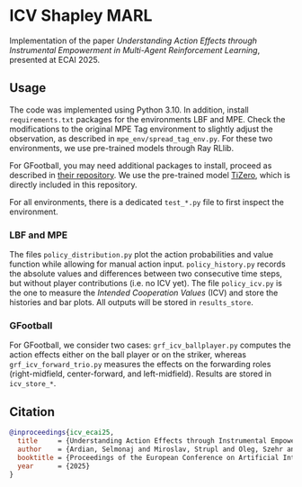 # ICV Shapley MARL

Implementation of the paper *Understanding Action Effects through Instrumental Empowerment in Multi-Agent Reinforcement Learning*, presented at ECAI 2025.

## Usage

The code was implemented using Python 3.10. In addition, install `requirements.txt` packages for the environments LBF and MPE. Check the modifications to the original MPE Tag environment to slightly adjust the observation, as described in `mpe_env/spread_tag_env.py`. For these two environments, we use pre-trained models through Ray RLlib. 

For GFootball, you may need additional packages to install, proceed as described in [their repository](https://github.com/google-research/football). We use the pre-trained model [TiZero](https://github.com/OpenRL-Lab/TiZero), which is directly included in this repository.

For all environments, there is a dedicated `test_*.py` file to first inspect the environment.

### LBF and MPE

The files `policy_distribution.py` plot the action probabilities and value function while allowing for manual action input. `policy_history.py` records the absolute values and differences between two consecutive time steps, but without player contributions (i.e. no ICV yet). The file `policy_icv.py` is the one to measure the *Intended Cooperation Values* (ICV) and store the histories and bar plots. All outputs will be stored in `results_store`. 

### GFootball

For GFootball, we consider two cases: `grf_icv_ballplayer.py` computes the action effects either on the ball player or on the striker, whereas `grf_icv_forward_trio.py` measures the effects on the forwarding roles (right-midfield, center-forward, and left-midfield). Results are stored in `icv_store_*`. 

## Citation

```bibtex
@inproceedings{icv_ecai25,
  title     = {Understanding Action Effects through Instrumental Empowerment in Multi-Agent Reinforcement Learning},
  author    = {Ardian, Selmonaj and Miroslav, Strupl and Oleg, Szehr and Alessandro, Antonucci},
  booktitle = {Proceedings of the European Conference on Artificial Intelligence, {ECAI}},
  year      = {2025}
}
```
